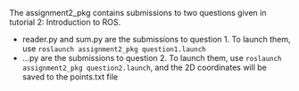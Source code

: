 The assignment2_pkg contains submissions to two questions given in tutorial 2: Introduction to ROS.
- reader.py and sum.py are the submissions to question 1. To launch them, use `roslaunch assignment2_pkg question1.launch`
- ...py are the submissions to question 2. To launch them, use `roslaunch assignment2_pkg question2.launch`, and the 2D coordinates will be saved to the points.txt file
